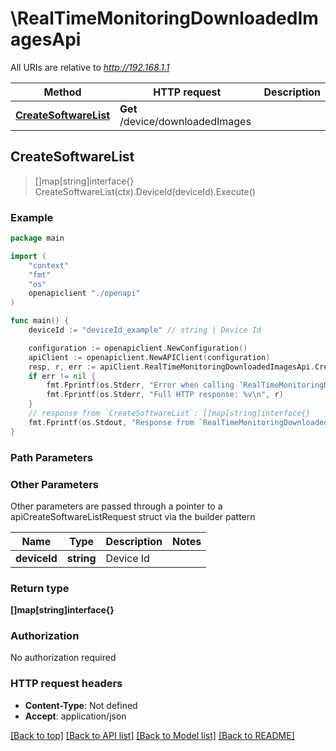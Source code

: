 # \RealTimeMonitoringDownloadedImagesApi

All URIs are relative to *http://192.168.1.1*

Method | HTTP request | Description
------------- | ------------- | -------------
[**CreateSoftwareList**](RealTimeMonitoringDownloadedImagesApi.md#CreateSoftwareList) | **Get** /device/downloadedImages | 



## CreateSoftwareList

> []map[string]interface{} CreateSoftwareList(ctx).DeviceId(deviceId).Execute()





### Example

```go
package main

import (
    "context"
    "fmt"
    "os"
    openapiclient "./openapi"
)

func main() {
    deviceId := "deviceId_example" // string | Device Id

    configuration := openapiclient.NewConfiguration()
    apiClient := openapiclient.NewAPIClient(configuration)
    resp, r, err := apiClient.RealTimeMonitoringDownloadedImagesApi.CreateSoftwareList(context.Background()).DeviceId(deviceId).Execute()
    if err != nil {
        fmt.Fprintf(os.Stderr, "Error when calling `RealTimeMonitoringDownloadedImagesApi.CreateSoftwareList``: %v\n", err)
        fmt.Fprintf(os.Stderr, "Full HTTP response: %v\n", r)
    }
    // response from `CreateSoftwareList`: []map[string]interface{}
    fmt.Fprintf(os.Stdout, "Response from `RealTimeMonitoringDownloadedImagesApi.CreateSoftwareList`: %v\n", resp)
}
```

### Path Parameters



### Other Parameters

Other parameters are passed through a pointer to a apiCreateSoftwareListRequest struct via the builder pattern


Name | Type | Description  | Notes
------------- | ------------- | ------------- | -------------
 **deviceId** | **string** | Device Id | 

### Return type

**[]map[string]interface{}**

### Authorization

No authorization required

### HTTP request headers

- **Content-Type**: Not defined
- **Accept**: application/json

[[Back to top]](#) [[Back to API list]](../README.md#documentation-for-api-endpoints)
[[Back to Model list]](../README.md#documentation-for-models)
[[Back to README]](../README.md)

